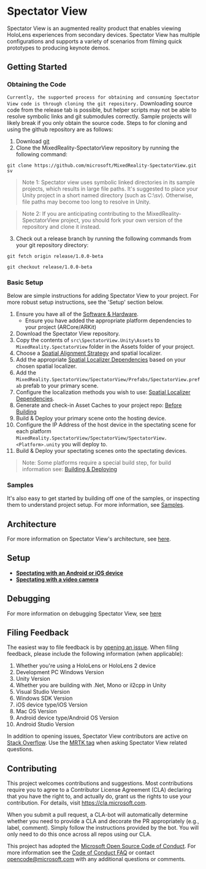 # Spectator View

Spectator View is an augmented reality product that enables viewing HoloLens experiences from secondary devices. Spectator View has multiple configurations and supports a variety of scenarios from filming quick prototypes to producing keynote demos.

## Getting Started

### Obtaining the Code

`Currently, the supported process for obtaining and consuming Spectator View code is through cloning the git repository.` Downloading source code from the release tab is possible, but helper scripts may not be able to resolve symbolic links and git submodules correctly. Sample projects will likely break if you only obtain the source code. Steps to for cloning and using the github repository are as follows:

1. Download [git](https://git-scm.com/downloads)
2. Clone the MixedReality-SpectatorView repository by running the following command:

`git clone https://github.com/microsoft/MixedReality-SpectatorView.git sv`

>Note 1: Spectator view uses symbolic linked directories in its sample projects, which results in large file paths. It's suggested to place your Unity project in a short named directory (such as C:\sv). Otherwise, file paths may become too long to resolve in Unity.

>Note 2: If you are anticipating contributing to the MixedReality-SpectatorView project, you should fork your own version of the repository and clone it instead.

3. Check out a release branch by running the following commands from your git repository directory:

`git fetch origin release/1.0.0-beta`

`git checkout release/1.0.0-beta`

### Basic Setup

Below are simple instructions for adding Spectator View to your project. For more robust setup instructions, see the 'Setup' section below.

1. Ensure you have all of the [Software & Hardware](doc/SpectatorView.Setup.md##Software%20%26%20Hardware%20Requirements).
    - Ensure you have added the appropriate platform dependencies to your project (ARCore/ARKit)
2. Download the Spectator View repository.
3. Copy the contents of `src\SpectatorView.Unity\Assets` to `MixedReality.SpectatorView` folder in the Assets folder of your project.
4. Choose a [Spatial Alignment Strategy](src/SpectatorView.Unity/Assets/SpatialAlignment/README.md) and spatial localizer.
5. Add the appropriate [Spatial Localizer Dependencies](doc/SpectatorView.Setup.md##Spatial%20Localizer%20Dependencies) based on your chosen spatial localizer.
6. Add the `MixedReality.SpectatorView/SpectatorView/Prefabs/SpectatorView.prefab` prefab to your primary scene.
7. Configure the localization methods you wish to use: [Spatial Localizer Dependencies](doc/SpectatorView.Setup.md##Spatial%20Localizer%20Dependencies).
8. Generate and check-in Asset Caches to your project repo: [Before Building](doc/SpectatorView.Setup.md###Before%20Building)
9. Build & Deploy your primary scene onto the hosting device.
10. Configure the IP Address of the host device in the spectating scene for each platform `MixedReality.SpectatorView/SpectatorView/SpectatorView.<Platform>.unity` you will deploy to.
11. Build & Deploy your spectating scenes onto the spectating devices.

> Note: Some platforms require a special build step, for build information see: [Building & Deploying](doc/SpectatorView.Setup.md###Building%20%26%20Deploying)

### Samples

It's also easy to get started by building off one of the samples, or inspecting them to understand project setup. For more information, see [Samples](samples/README.md).

## Architecture

For more information on Spectator View's architecture, see [here](doc/SpectatorView.Architecture.md).

## Setup

* [**Spectating with an Android or iOS device**](doc/SpectatorView.Setup.md)
* [**Spectating with a video camera**](doc/SpectatorView.Setup.VideoCamera.md)

## Debugging

For more information on debugging Spectator View, see [here](doc/SpectatorView.Debugging.md)

## Filing Feedback

The easiest way to file feedback is by [opening an issue](https://github.com/microsoft/MixedReality-SpectatorView/issues). When filing feedback, please include the following information (when applicable):

1) Whether you're using a HoloLens or HoloLens 2 device
2) Development PC Windows Version
3) Unity Version
4) Whether you are building with .Net, Mono or il2cpp in Unity
5) Visual Studio Version
6) Windows SDK Version
7) iOS device type/iOS Version
8) Mac OS Version
9) Android device type/Android OS Version
10) Android Studio Version

In addition to opening issues, Spectator View contributors are active on [Stack Overflow](https://stackoverflow.com/). Use the [MRTK tag](https://stackoverflow.com/questions/tagged/mrtk) when asking Spectator View related questions.

## Contributing

This project welcomes contributions and suggestions.  Most contributions require you to agree to a
Contributor License Agreement (CLA) declaring that you have the right to, and actually do, grant us
the rights to use your contribution. For details, visit <https://cla.microsoft.com>.

When you submit a pull request, a CLA-bot will automatically determine whether you need to provide
a CLA and decorate the PR appropriately (e.g., label, comment). Simply follow the instructions
provided by the bot. You will only need to do this once across all repos using our CLA.

This project has adopted the [Microsoft Open Source Code of Conduct](https://opensource.microsoft.com/codeofconduct/).
For more information see the [Code of Conduct FAQ](https://opensource.microsoft.com/codeofconduct/faq/) or
contact [opencode@microsoft.com](mailto:opencode@microsoft.com) with any additional questions or comments.

